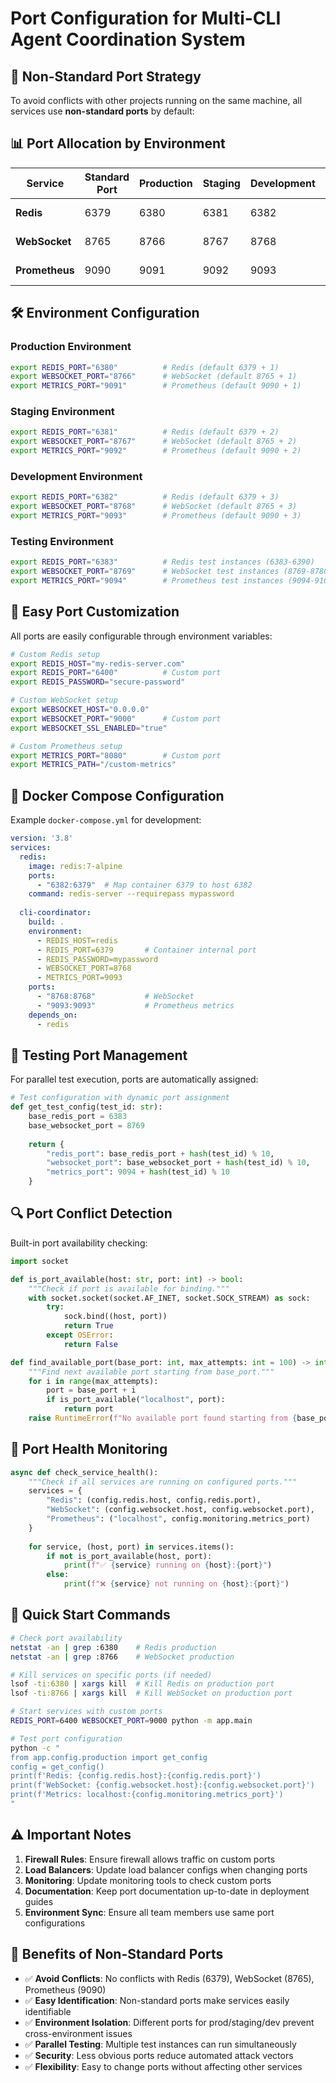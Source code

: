 # Port Configuration for Multi-CLI Agent Coordination System

## 🔌 **Non-Standard Port Strategy**

To avoid conflicts with other projects running on the same machine, all services use **non-standard ports** by default:

## 📊 **Port Allocation by Environment**

| Service | Standard Port | Production | Staging | Development | Testing |
|---------|---------------|------------|---------|-------------|---------|
| **Redis** | 6379 | 6380 | 6381 | 6382 | 6383-6390 |
| **WebSocket** | 8765 | 8766 | 8767 | 8768 | 8769-8780 |
| **Prometheus** | 9090 | 9091 | 9092 | 9093 | 9094-9100 |

## 🛠️ **Environment Configuration**

### **Production Environment**
```bash
export REDIS_PORT="6380"          # Redis (default 6379 + 1)
export WEBSOCKET_PORT="8766"      # WebSocket (default 8765 + 1) 
export METRICS_PORT="9091"        # Prometheus (default 9090 + 1)
```

### **Staging Environment**
```bash
export REDIS_PORT="6381"          # Redis (default 6379 + 2)
export WEBSOCKET_PORT="8767"      # WebSocket (default 8765 + 2)
export METRICS_PORT="9092"        # Prometheus (default 9090 + 2)
```

### **Development Environment**
```bash
export REDIS_PORT="6382"          # Redis (default 6379 + 3)
export WEBSOCKET_PORT="8768"      # WebSocket (default 8765 + 3)
export METRICS_PORT="9093"        # Prometheus (default 9090 + 3)
```

### **Testing Environment**
```bash
export REDIS_PORT="6383"          # Redis test instances (6383-6390)
export WEBSOCKET_PORT="8769"      # WebSocket test instances (8769-8780)
export METRICS_PORT="9094"        # Prometheus test instances (9094-9100)
```

## 🔧 **Easy Port Customization**

All ports are easily configurable through environment variables:

```bash
# Custom Redis setup
export REDIS_HOST="my-redis-server.com"
export REDIS_PORT="6400"          # Custom port
export REDIS_PASSWORD="secure-password"

# Custom WebSocket setup
export WEBSOCKET_HOST="0.0.0.0"
export WEBSOCKET_PORT="9000"      # Custom port
export WEBSOCKET_SSL_ENABLED="true"

# Custom Prometheus setup
export METRICS_PORT="8080"        # Custom port
export METRICS_PATH="/custom-metrics"
```

## 🐳 **Docker Compose Configuration**

Example `docker-compose.yml` for development:

```yaml
version: '3.8'
services:
  redis:
    image: redis:7-alpine
    ports:
      - "6382:6379"  # Map container 6379 to host 6382
    command: redis-server --requirepass mypassword
  
  cli-coordinator:
    build: .
    environment:
      - REDIS_HOST=redis
      - REDIS_PORT=6379       # Container internal port
      - REDIS_PASSWORD=mypassword
      - WEBSOCKET_PORT=8768
      - METRICS_PORT=9093
    ports:
      - "8768:8768"           # WebSocket
      - "9093:9093"           # Prometheus metrics
    depends_on:
      - redis
```

## 🧪 **Testing Port Management**

For parallel test execution, ports are automatically assigned:

```python
# Test configuration with dynamic port assignment
def get_test_config(test_id: str):
    base_redis_port = 6383
    base_websocket_port = 8769
    
    return {
        "redis_port": base_redis_port + hash(test_id) % 10,
        "websocket_port": base_websocket_port + hash(test_id) % 10,
        "metrics_port": 9094 + hash(test_id) % 10
    }
```

## 🔍 **Port Conflict Detection**

Built-in port availability checking:

```python
import socket

def is_port_available(host: str, port: int) -> bool:
    """Check if port is available for binding."""
    with socket.socket(socket.AF_INET, socket.SOCK_STREAM) as sock:
        try:
            sock.bind((host, port))
            return True
        except OSError:
            return False

def find_available_port(base_port: int, max_attempts: int = 100) -> int:
    """Find next available port starting from base_port."""
    for i in range(max_attempts):
        port = base_port + i
        if is_port_available("localhost", port):
            return port
    raise RuntimeError(f"No available port found starting from {base_port}")
```

## 🚦 **Port Health Monitoring**

```python
async def check_service_health():
    """Check if all services are running on configured ports."""
    services = {
        "Redis": (config.redis.host, config.redis.port),
        "WebSocket": (config.websocket.host, config.websocket.port),
        "Prometheus": ("localhost", config.monitoring.metrics_port)
    }
    
    for service, (host, port) in services.items():
        if not is_port_available(host, port):
            print(f"✅ {service} running on {host}:{port}")
        else:
            print(f"❌ {service} not running on {host}:{port}")
```

## 🔧 **Quick Start Commands**

```bash
# Check port availability
netstat -an | grep :6380    # Redis production
netstat -an | grep :8766    # WebSocket production

# Kill services on specific ports (if needed)
lsof -ti:6380 | xargs kill  # Kill Redis on production port
lsof -ti:8766 | xargs kill  # Kill WebSocket on production port

# Start services with custom ports
REDIS_PORT=6400 WEBSOCKET_PORT=9000 python -m app.main

# Test port configuration
python -c "
from app.config.production import get_config
config = get_config()
print(f'Redis: {config.redis.host}:{config.redis.port}')
print(f'WebSocket: {config.websocket.host}:{config.websocket.port}')
print(f'Metrics: localhost:{config.monitoring.metrics_port}')
"
```

## ⚠️ **Important Notes**

1. **Firewall Rules**: Ensure firewall allows traffic on custom ports
2. **Load Balancers**: Update load balancer configs when changing ports
3. **Monitoring**: Update monitoring tools to check custom ports
4. **Documentation**: Keep port documentation up-to-date in deployment guides
5. **Environment Sync**: Ensure all team members use same port configurations

## 🎯 **Benefits of Non-Standard Ports**

- ✅ **Avoid Conflicts**: No conflicts with Redis (6379), WebSocket (8765), Prometheus (9090)
- ✅ **Easy Identification**: Non-standard ports make services easily identifiable
- ✅ **Environment Isolation**: Different ports for prod/staging/dev prevent cross-environment issues
- ✅ **Parallel Testing**: Multiple test instances can run simultaneously
- ✅ **Security**: Less obvious ports reduce automated attack vectors
- ✅ **Flexibility**: Easy to change ports without affecting other services
